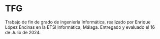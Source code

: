 # TFG
Trabajo de fin de grado de Ingeniería Informática, realizado por Enrique López Encinas en la ETSI Informática, Málaga.
Entregado y evaluado el 16 de Julio de 2024.


